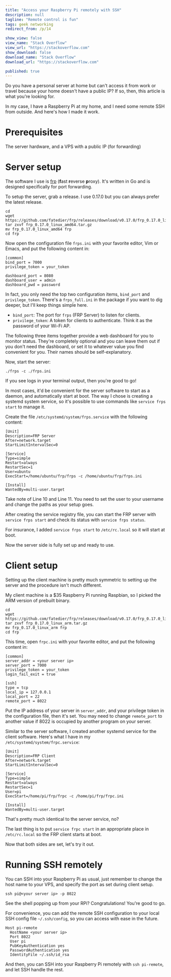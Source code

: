```yaml
---
title: "Access your Raspberry Pi remotely with SSH"
description: null
tagline: "Remote control is fun"
tags: geek networking
redirect_from: /p/14

show_view: false
view_name: "Stack Overflow"
view_url: "https://stackoverflow.com"
show_download: false
download_name: "Stack Overflow"
download_url: "https://stackoverflow.com"

published: true
---
```


Do you have a personal server at home but can't access it from work or travel because your home doesn't have a public IP? If so, then, this article is what you're looking for.

In my case, I have a Raspberry Pi at my home, and I need some remote SSH from outside. And here's how I made it work.

# Prerequisites

The server hardware, and a VPS with a public IP (for forwarding)

# Server setup

The software I use is [frp][1] (**f**ast **r**everse **p**roxy). It's written in Go and is designed specifically for port forwarding.

To setup the server, grab a release. I use 0.17.0 but you can always prefer the latest release.

```shell
cd
wget https://github.com/fatedier/frp/releases/download/v0.17.0/frp_0.17.0_linux_amd64.tar.gz
tar zxvf frp_0.17.0_linux_amd64.tar.gz
mv frp_0.17.0_linux_amd64 frp
cd frp
```

Now open the configuration file `frps.ini` with your favorite editor, Vim or Emacs, and put the following content in:

```text
[common]
bind_port = 7000
privilege_token = your_token

dashboard_port = 8080
dashboard_user = admin
dashboard_pwd = password
```

In fact, you only need the top two configuration items, `bind_port` and `privilege_token`. There's a `frps_full.ini` in the package if you want to dig deeper, but I'll keep things simple here.

- `bind_port`: The port for `frps` (FRP Server) to listen for clients.
- `privilege_token`: A token for clients to authenticate. Think it as the password of your Wi-Fi AP.

The following three items together provide a web dashboard for you to monitor status. They're completely optional and you can leave them out if you don't need the dashboard, or set it to whatever value you find convenient for you. Their names should be self-explanatory.

Now, start the server:

```shell
./frps -c ./frps.ini
```

If you see logs in your terminal output, then you're good to go!

In most cases, it'd be convenient for the server software to start as a daemon, and automatically start at boot. The way I chose is creating a systemd system service, so it's possible to use commands like `service frps start` to manage it.

Create the file `/etc/systemd/system/frps.service` with the following content:

```text
[Unit]
Description=FRP Server
After=network.target
StartLimitIntervalSec=0

[Service]
Type=simple
Restart=always
RestartSec=1
User=ubuntu
ExecStart=/home/ubuntu/frp/frps -c /home/ubuntu/frp/frps.ini

[Install]
WantedBy=multi-user.target
```

Take note of Line 10 and Line 11. You need to set the user to your username and change the paths as your setup goes.

After creating the service registry file, you can start the FRP server with `service frps start` and check its status with `service frps status`.

For insurance, I added `service frps start` to `/etc/rc.local` so it will start at boot.

Now the server side is fully set up and ready to use.

# Client setup

Setting up the client machine is pretty much symmetric to setting up the server and the procedure isn't much different.

My client machine is a $35 Raspberry Pi running Raspbian, so I picked the ARM version of prebuilt binary.

```shell
cd
wget https://github.com/fatedier/frp/releases/download/v0.17.0/frp_0.17.0_linux_arm.tar.gz
tar zxvf frp_0.17.0_linux_arm.tar.gz
mv frp_0.17.0_linux_arm frp
cd frp
```

This time, open `frpc.ini` with your favorite editor, and put the following content in:

```text
[common]
server_addr = <your server ip>
server_port = 7000
privilege_token = your_token
login_fail_exit = true

[ssh]
type = tcp
local_ip = 127.0.0.1
local_port = 22
remote_port = 8022
```

Put the IP address of your server in `server_addr`, and your privilege token in the configuration file, then it's set. You may need to change `remote_port` to another value if 8022 is occupied by another program on your server.

Similar to the server software, I created another systemd service for the client software. Here's what I have in my `/etc/systemd/system/frpc.service`:

```text
[Unit]
Description=FRP Client
After=network.target
StartLimitIntervalSec=0

[Service]
Type=simple
Restart=always
RestartSec=1
User=pi
ExecStart=/home/pi/frp/frpc -c /home/pi/frp/frpc.ini

[Install]
WantedBy=multi-user.target
```

That's pretty much identical to the server service, no?

The last thing is to put `service frpc start` in an appropriate place in `/etc/rc.local` so the FRP client starts at boot.

Now that both sides are set, let's try it out.

# Running SSH remotely

You can SSH into your Raspberry Pi as usual, just remember to change the host name to your VPS, and specify the port as set during client setup.

```shell
ssh pi@<your server ip> -p 8022
```

See the shell popping up from your RPi? Congratulations! You're good to go.

For convenience, you can add the remote SSH configuration to your local SSH config file `~/.ssh/config`, so you can access with ease in the future.

```text
Host pi-remote
  HostName <your server ip>
  Port 8022
  User pi
  PubKeyAuthentication yes
  PasswordAuthentication yes
  IdentityFile ~/.ssh/id_rsa
```

And then, you can SSH into your Raspberry Pi remotely with `ssh pi-remote`, and let SSH handle the rest.


  [1]: https://github.com/fatedier/frp
